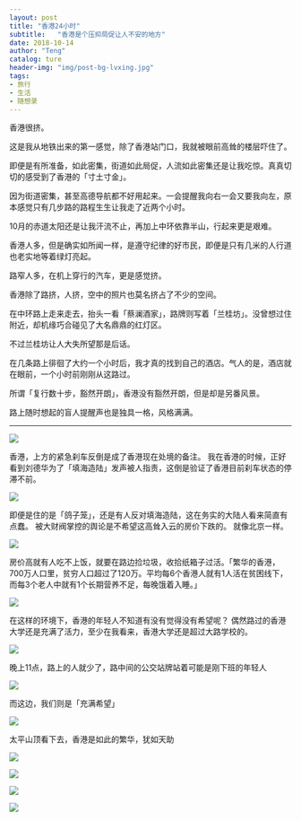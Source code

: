 ```yaml
---
layout: post
title: "香港24小时"
subtitle:   "香港是个压抑局促让人不安的地方"
date: 2018-10-14
author: "Teng"
catalog: ture
header-img: "img/post-bg-lvxing.jpg"
tags:
- 旅行
- 生活
- 随想录
---
```


香港很挤。

这是我从地铁出来的第一感觉，除了香港站门口，我就被眼前高耸的楼层吓住了。

即便是有所准备，如此密集，街道如此局促，人流如此密集还是让我吃惊。真真切切的感受到了香港的「寸土寸金」。

因为街道密集，甚至高德导航都不好用起来。一会提醒我向右一会又要我向左，原本感觉只有几步路的路程生生让我走了近两个小时。

10月的赤道太阳还是让我汗流不止，再加上中环依靠半山，行起来更是艰难。

香港人多，但是确实如所闻一样，是遵守纪律的好市民，即便是只有几米的人行道也老实地等着绿灯亮起。

路窄人多，在机上穿行的汽车，更是感觉挤。

香港除了路挤，人挤，空中的照片也莫名挤占了不少的空间。

在中环路上走来走去，抬头一看「蔡澜酒家」，路牌则写着「兰桂坊」。没曾想过住附近，却机缘巧合碰见了大名鼎鼎的红灯区。

不过兰桂坊让人大失所望那是后话。

在几条路上徘徊了大约一个小时后，我才真的找到自己的酒店。气人的是，酒店就在眼前，一个小时前刚刚从这路过。

所谓「复行数十步，豁然开朗」，香港没有豁然开朗，但是却是另番风景。

路上随时想起的盲人提醒声也是独具一格，风格满满。

-----

![](http://images.tengblog.cn/18-10-28/12502971.jpg)

香港，上方的紧急刹车反倒是成了香港现在处境的备注。
我在香港的时候，正好看到刘德华为了「填海造陆」发声被人指责，这倒是验证了香港目前刹车状态的停滞不前。

![](http://images.tengblog.cn/18-10-28/25634988.jpg)

即便是住的是「鸽子笼」，还是有人反对填海造陆，这在务实的大陆人看来简直有点蠢。
被大财阀掌控的舆论是不希望这高耸入云的房价下跌的。
就像北京一样。

![](http://images.tengblog.cn/18-10-28/69379972.jpg)

房价高就有人吃不上饭，就要在路边捡垃圾，收拾纸箱子过活。「繁华的香港，700万人口里，贫穷人口超过了120万。平均每6个香港人就有1人活在贫困线下，而每3个老人中就有1个长期营养不足，每晚饿着入睡。」

![](http://images.tengblog.cn/18-10-28/89980361.jpg)

在这样的环境下，香港的年轻人不知道有没有觉得没有希望呢？
偶然路过的香港大学还是充满了活力，至少在我看来，香港大学还是超过大路学校的。

![](http://images.tengblog.cn/18-10-28/46708385.jpg)

晚上11点，路上的人就少了，路中间的公交站牌站着可能是刚下班的年轻人

![](http://images.tengblog.cn/18-10-28/78593208.jpg)

而这边，我们则是「充满希望」

![](http://images.tengblog.cn/18-10-28/64991468.jpg)

太平山顶看下去，香港是如此的繁华，犹如天助

![](http://images.tengblog.cn/18-10-28/51181224.jpg)

![](http://images.tengblog.cn/18-10-28/69573826.jpg)

![](http://images.tengblog.cn/18-10-28/37778691.jpg)

![](http://images.tengblog.cn/18-10-28/26916412.jpg)
